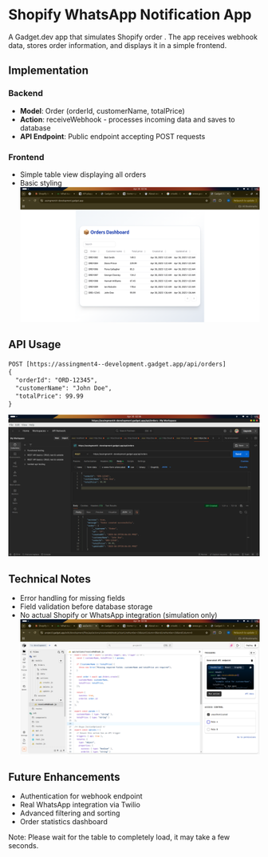# Shopify WhatsApp Notification App

A Gadget.dev app that simulates Shopify order . The app receives webhook data, stores order information, and displays it in a simple frontend.

## Implementation

### Backend
- **Model**: Order (orderId, customerName, totalPrice)
- **Action**: receiveWebhook - processes incoming data and saves to database
- **API Endpoint**: Public endpoint accepting POST requests

### Frontend
- Simple table view displaying all orders
- Basic styling
![Dashboard View](./assets/dashboard.png "Orders Dashboard")

## API Usage

```
POST [https://assingment4--development.gadget.app/api/orders]
{
  "orderId": "ORD-12345",
  "customerName": "John Doe",
  "totalPrice": 99.99
}
```
![Dashboard View](./assets/postman.png "Orders Dashboard")

## Technical Notes
- Error handling for missing fields
- Field validation before database storage
- No actual Shopify or WhatsApp integration (simulation only)
![Dashboard View](./assets/app.png "Orders Dashboard")

## Future Enhancements
- Authentication for webhook endpoint
- Real WhatsApp integration via Twilio
- Advanced filtering and sorting
- Order statistics dashboard

Note: Please wait for the table to completely load, it may take a few seconds.




